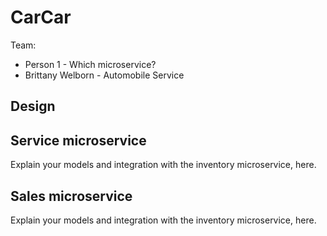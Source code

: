 # CarCar

Team:

* Person 1 - Which microservice?
* Brittany Welborn - Automobile Service

## Design

## Service microservice

Explain your models and integration with the inventory
microservice, here.

## Sales microservice

Explain your models and integration with the inventory
microservice, here.
